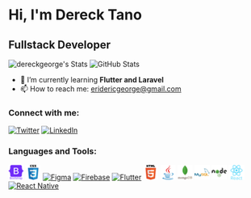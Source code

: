 # Hi, I'm Dereck Tano
## Fullstack Developer
![dereckgeorge's Stats](https://github-readme-stats.vercel.app/api?username=dereckgeorge&theme=vue-dark&show_icons=true&hide_border=true&count_private=true)
![GitHub Stats](https://github-readme-stats.vercel.app/api/top-langs?username=dereckgeorge&show_icons=true&locale=en&layout=compact)

- 🌱 I’m currently learning **Flutter and Laravel**
- 📫 How to reach me: [eridericgeorge@gmail.com](mailto:eridericgeorge@gmail.com)

### Connect with me:
<a href="https://twitter.com/derecktano"><img src="https://raw.githubusercontent.com/rahuldkjain/github-profile-readme-generator/master/src/images/icons/Social/twitter.svg" alt="Twitter" width="30" height="30"></a>
<a href="https://linkedin.com/in/dereckgeorge"><img src="https://raw.githubusercontent.com/rahuldkjain/github-profile-readme-generator/master/src/images/icons/Social/linked-in-alt.svg" alt="LinkedIn" width="30" height="30"></a>

### Languages and Tools:
<a href="https://getbootstrap.com" target="_blank" rel="noreferrer"><img src="https://raw.githubusercontent.com/devicons/devicon/master/icons/bootstrap/bootstrap-plain-wordmark.svg" alt="Bootstrap" width="30" height="30"></a>
<a href="https://www.w3schools.com/css/" target="_blank" rel="noreferrer"><img src="https://raw.githubusercontent.com/devicons/devicon/master/icons/css3/css3-original-wordmark.svg" alt="CSS3" width="30" height="30"></a>
<a href="https://www.figma.com/" target="_blank" rel="noreferrer"><img src="https://www.vectorlogo.zone/logos/figma/figma-icon.svg" alt="Figma" width="30" height="30"></a>
<a href="https://firebase.google.com/" target="_blank" rel="noreferrer"><img src="https://www.vectorlogo.zone/logos/firebase/firebase-icon.svg" alt="Firebase" width="30" height="30"></a>
<a href="https://flutter.dev" target="_blank" rel="noreferrer"><img src="https://www.vectorlogo.zone/logos/flutterio/flutterio-icon.svg" alt="Flutter" width="30" height="30"></a>
<a href="https://www.w3.org/html/" target="_blank" rel="noreferrer"><img src="https://raw.githubusercontent.com/devicons/devicon/master/icons/html5/html5-original-wordmark.svg" alt="HTML5" width="30" height="30"></a>
<a href="https://www.java.com" target="_blank" rel="noreferrer"><img src="https://raw.githubusercontent.com/devicons/devicon/master/icons/java/java-original.svg" alt="Java" width="30" height="30"></a>
<a href="https://www.mongodb.com/" target="_blank" rel="noreferrer"><img src="https://raw.githubusercontent.com/devicons/devicon/master/icons/mongodb/mongodb-original-wordmark.svg" alt="MongoDB" width="30" height="30"></a>
<a href="https://www.mysql.com/" target="_blank" rel="noreferrer"><img src="https://raw.githubusercontent.com/devicons/devicon/master/icons/mysql/mysql-original-wordmark.svg" alt="MySQL" width="30" height="30"></a>
<a href="https://nodejs.org" target="_blank" rel="noreferrer"><img src="https://raw.githubusercontent.com/devicons/devicon/master/icons/nodejs/nodejs-original-wordmark.svg" alt="Node.js" width="30" height="30"></a>
<a href="https://reactjs.org/" target="_blank" rel="noreferrer"><img src="https://raw.githubusercontent.com/devicons/devicon/master/icons/react/react-original-wordmark.svg" alt="React" width="30" height="30"></a>
<a href="https://reactnative.dev/" target="_blank" rel="noreferrer"><img src="https://reactnative.dev/img/header_logo.svg" alt="React Native" width="30" height="30"></a>
